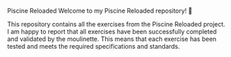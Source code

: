 Piscine Reloaded
Welcome to my Piscine Reloaded repository! 🎉

This repository contains all the exercises from the Piscine Reloaded project. 
I am happy to report that all exercises have been successfully completed and validated by the moulinette.
This means that each exercise has been tested and meets the required specifications and standards.
